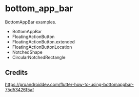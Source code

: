 # bottom_app_bar

BottomAppBar examples.

* BottomAppBar
* FloatingActionButton
* FloatingActionButton.extended
* FloatingActionButtonLocation
* NotchedShape
* CircularNotchedRectangle

## Credits

https://proandroiddev.com/flutter-how-to-using-bottomappbar-75d53426f5af
